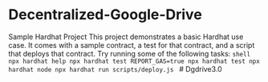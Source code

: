 # Decentralized-Google-Drive

Sample Hardhat Project This project demonstrates a basic Hardhat use case. It comes with a sample contract, a test for that contract, and a script that deploys that contract. Try running some of the following tasks: ```shell npx hardhat help npx hardhat test REPORT_GAS=true npx hardhat test npx hardhat node npx hardhat run scripts/deploy.js ``` # Dgdrive3.0
